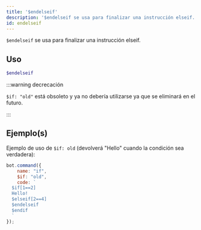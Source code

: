 ```yaml
---
title: '$endelseif'
description: '$endelseif se usa para finalizar una instrucción elseif.'
id: endelseif
---
```


`$endelseif` se usa para finalizar una instrucción elseif.

## Uso

```php
$endelseif
```

:::warning decrecación


`$if: "old"` está obsoleto y ya no debería utilizarse ya que se eliminará en el futuro.

:::


## Ejemplo(s)

Ejemplo de uso de `$if: old` (devolverá "Hello" cuando la condición sea verdadera):

```javascript
bot.command({
    name: "if",
    $if: "old",
    code: `
  $if[1==2]
  Hello!
  $elseif[2==4]
  $endelseif
  $endif
  `
});
```
